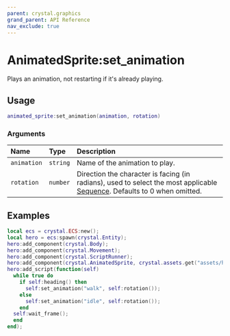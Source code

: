 ```yaml
---
parent: crystal.graphics
grand_parent: API Reference
nav_exclude: true
---
```


# AnimatedSprite:set_animation

Plays an animation, not restarting if it's already playing.

## Usage

```lua
animated_sprite:set_animation(animation, rotation)
```

### Arguments

| Name        | Type     | Description                                                                                                                                              |
| :---------- | :------- | :------------------------------------------------------------------------------------------------------------------------------------------------------- |
| `animation` | `string` | Name of the animation to play.                                                                                                                           |
| `rotation`  | `number` | Direction the character is facing (in radians), used to select the most applicable [Sequence](/crystal/api/assets/sequence). Defaults to 0 when omitted. |

## Examples

```lua
local ecs = crystal.ECS:new();
local hero = ecs:spawn(crystal.Entity);
hero:add_component(crystal.Body);
hero:add_component(crystal.Movement);
hero:add_component(crystal.ScriptRunner);
hero:add_component(crystal.AnimatedSprite, crystal.assets.get("assets/hero.lua"));
hero:add_script(function(self)
  while true do
    if self:heading() then
      self:set_animation("walk", self:rotation());
    else
      self:set_animation("idle", self:rotation());
    end
  self:wait_frame();
  end
end);
```
